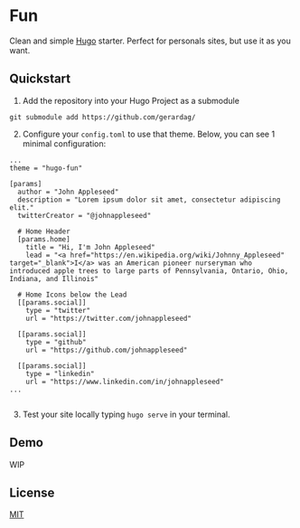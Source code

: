 # Fun

Clean and simple [Hugo](https://gohugo.io) starter. Perfect for personals sites, but use it as you want.

## Quickstart

1. Add the repository into your Hugo Project as a submodule

```
git submodule add https://github.com/gerardag/
```

2. Configure your `config.toml` to use that theme. Below, you can see 1 minimal configuration:

```
...
theme = "hugo-fun"

[params]
  author = "John Appleseed"
  description = "Lorem ipsum dolor sit amet, consectetur adipiscing elit."
  twitterCreator = "@johnappleseed"

  # Home Header
  [params.home]
    title = "Hi, I'm John Appleseed"
    lead = "<a href="https://en.wikipedia.org/wiki/Johnny_Appleseed" target="_blank">I</a> was an American pioneer nurseryman who introduced apple trees to large parts of Pennsylvania, Ontario, Ohio, Indiana, and Illinois"

  # Home Icons below the Lead
  [[params.social]]
    type = "twitter"
    url = "https://twitter.com/johnappleseed"

  [[params.social]]
    type = "github"
    url = "https://github.com/johnappleseed"

  [[params.social]]
    type = "linkedin"
    url = "https://www.linkedin.com/in/johnappleseed"
...


```

3. Test your site locally typing `hugo serve` in your terminal.



## Demo

WIP


## License

[MIT](/LICENSE.md)
